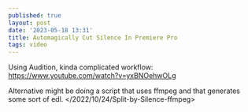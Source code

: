 ```yaml
---
published: true
layout: post
date: '2023-05-18 13:31'
title: Automagically Cut Silence In Premiere Pro
tags: video 
---
```

Using Audition, kinda complicated workflow:  
<https://www.youtube.com/watch?v=yxBNOehwOLg>

Alternative might be doing a script that uses ffmpeg and that generates some sort of edl.
</2022/10/24/Split-by-Silence-ffmpeg>

